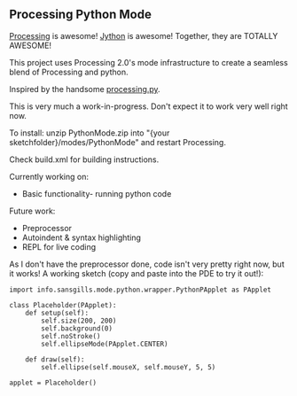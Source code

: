 Processing Python Mode
----------------------

[Processing](http://www.processing.org/) is awesome! [Jython](http://www.jython.org/) is awesome! Together, they are TOTALLY AWESOME!

This project uses Processing 2.0's mode infrastructure to create a seamless blend of Processing and python.

Inspired by the handsome [processing.py](https://github.com/jdf/processing.py).

This is very much a work-in-progress. Don't expect it to work very well right now.

To install: unzip PythonMode.zip into "{your sketchfolder}/modes/PythonMode" and restart Processing.

Check build.xml for building instructions.

Currently working on:
- Basic functionality- running python code

Future work:
- Preprocessor
- Autoindent & syntax highlighting
- REPL for live coding

As I don't have the preprocessor done, code isn't very pretty right now, but it works!
A working sketch (copy and paste into the PDE to try it out!):

	import info.sansgills.mode.python.wrapper.PythonPApplet as PApplet
	
	class Placeholder(PApplet):
		def setup(self):
			self.size(200, 200)
			self.background(0)
			self.noStroke()
			self.ellipseMode(PApplet.CENTER)
	
		def draw(self):
			self.ellipse(self.mouseX, self.mouseY, 5, 5)
	
	applet = Placeholder()